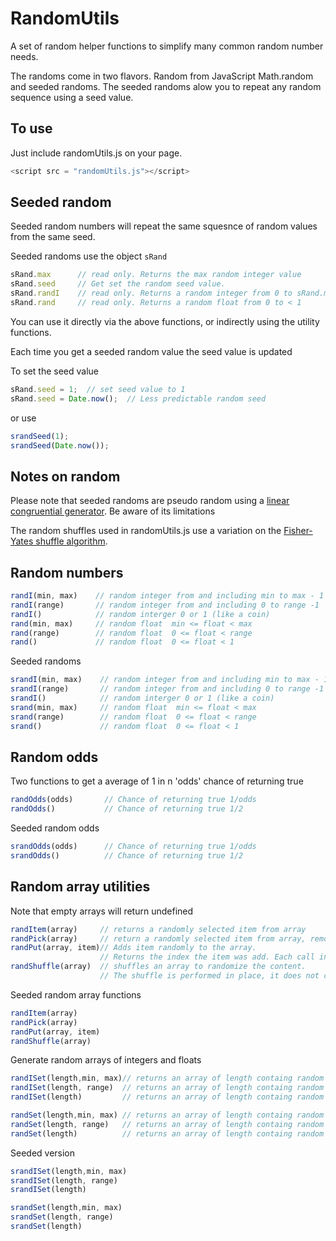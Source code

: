 # RandomUtils

A set of random helper functions to simplify many common random number needs.

The randoms come in two flavors. Random from JavaScript Math.random  and seeded randoms. The seeded randoms alow you to repeat any random sequence using a seed value.

## To use

Just include randomUtils.js on your page.

```Javascript
<script src = "randomUtils.js"></script>
```    

## Seeded random

Seeded random numbers will repeat the same squesnce of random values from the same seed.

Seeded randoms use the object `sRand`

```Javascript
sRand.max      // read only. Returns the max random integer value
sRand.seed     // Get set the random seed value.
sRand.randI    // read only. Returns a random integer from 0 to sRand.max -1
sRand.rand     // read only. Returns a random float from 0 to < 1
```    
    
You can use it directly via the above functions, or indirectly using the utility functions.    

Each time you get a seeded random value the seed value is updated

To set the seed value

```Javascript
sRand.seed = 1;  // set seed value to 1
sRand.seed = Date.now();  // Less predictable random seed
```    

or use

```Javascript
srandSeed(1);     
srandSeed(Date.now());     
```    
    
    
    

## Notes on random

Please note that seeded randoms are pseudo random using a [linear congruential generator][1]. Be aware of its limitations


The random shuffles used in randomUtils.js use a variation on the [Fisher-Yates shuffle algorithm][2]. 


## Random numbers

```Javascript
randI(min, max)    // random integer from and including min to max - 1 
randI(range)       // random integer from and including 0 to range -1    
randI()            // random interger 0 or 1 (like a coin)
rand(min, max)     // random float  min <= float < max 
rand(range)        // random float  0 <= float < range 
rand()             // random float  0 <= float < 1 
```    

Seeded randoms

```Javascript    
srandI(min, max)    // random integer from and including min to max - 1 
srandI(range)       // random integer from and including 0 to range -1    
srandI()            // random interger 0 or 1 (like a coin)
srand(min, max)     // random float  min <= float < max 
srand(range)        // random float  0 <= float < range 
srand()             // random float  0 <= float < 1 
```    
    
    
## Random odds

Two functions to get a average of  1 in n  'odds' chance of returning true

```Javascript
randOdds(odds)       // Chance of returning true 1/odds 
randOdds()           // Chance of returning true 1/2 
```    

Seeded random odds     
    
```Javascript
srandOdds(odds)      // Chance of returning true 1/odds 
srandOdds()          // Chance of returning true 1/2 
```    
    
## Random array utilities

Note that empty arrays will return undefined  

```Javascript
randItem(array)     // returns a randomly selected item from array
randPick(array)     // return a randomly selected item from array, removing the item from the array.
randPut(array, item)// Adds item randomly to the array. 
                    // Returns the index the item was add. Each call increases the array length by 1
randShuffle(array)  // shuffles an array to randomize the content. 
                    // The shuffle is performed in place, it does not create a new array
```    
                        
Seeded random array functions
              
```Javascript              
randItem(array)     
randPick(array)     
randPut(array, item)
randShuffle(array)                          
```    

Generate random arrays of integers and floats                        
 
```Javascript 
randISet(length,min, max)// returns an array of length containg random integer from and including min to max-1 
randISet(length, range)  // returns an array of length containg random integer 0 <= int < range 
randISet(length)         // returns an array of length containg random integers 0 or 1 

randSet(length,min, max) // returns an array of length containg random integer from and including min to max-1 
randSet(length, range)   // returns an array of length containg random integer 0 <= int < range 
randSet(length)          // returns an array of length containg random integers 0 or 1 
```    
 
Seeded version
 
```Javascript 
srandISet(length,min, max) 
srandISet(length, range)  
srandISet(length)         

srandSet(length,min, max) 
srandSet(length, range)   
srandSet(length)          
```    
    


    
 


  [1]: https://en.wikipedia.org/wiki/Linear_congruential_generator
  [2]: https://en.wikipedia.org/wiki/Fisher%E2%80%93Yates_shuffle
